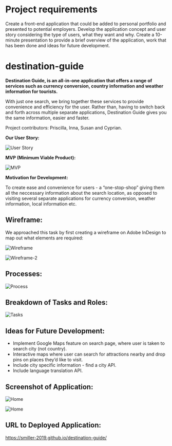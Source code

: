 # Project requirements

Create a front-end application that could be added to personal portfolio and presented to potential employers.
Develop the application concept and user story considering the type of users, what they want and why.
Create a 10-minute presentation to provide a brief overview of the application, work that has been done and ideas for future development.

# destination-guide

**Destination Guide, is an all-in-one application that offers a range of services such as currency conversion, country information and weather information for tourists.**

With just one search, we bring together these services to provide convenience and efficiency for the user. Rather than, having to switch back and forth across multiple separate applications, Destination Guide gives you the same information, easier and faster.

Project contributors: Priscilla, Inna, Susan and Cyprian.

**Our User Story:**

![User Story](./assets/images/user-story.png)

**MVP (Minimum Viable Product):**

![MVP](./assets/images/mvp.png)

**Motivation for Development:**

To create ease and convenience for users - a “one-stop-shop” giving them all the neccessary information about the search location, as opposed to visiting several separate applications for currency conversion, weather information, local information etc.

## Wireframe:

We approached this task by first creating a wireframe on Adobe InDesign to map out what elements are required:

![Wireframe](./assets/images/wireframe.png)

![Wireframe-2](./assets/images/wireframe-2.png)

## Processes:

![Process](./assets/images/process.png)

## Breakdown of Tasks and Roles:

![Tasks](./assets/images/task.png)

## Ideas for Future Development:

- Implement Google Maps feature on search page, where user is taken to search city (not country).
- Interactive maps where user can search for attractions nearby and drop pins on places they’d like to visit.
- Include city specific information - find a city API.
- Include language translation API.

## Screenshot of Application:

![Home](./assets/images/home.png)

![Home](./assets/images/search.png)

## URL to Deployed Application:

https://smiller-2019.github.io/destination-guide/

